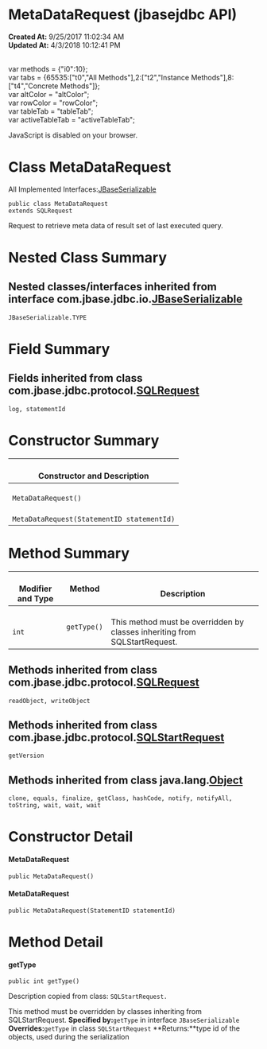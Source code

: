 # MetaDataRequest (jbasejdbc API)

**Created At:** 9/25/2017 11:02:34 AM  
**Updated At:** 4/3/2018 10:12:41 PM  

<!--<br>    try {<br>        if (location.href.indexOf('is-external=true') == -1) {<br>            parent.document.title="MetaDataRequest (jbasejdbc   API)";<br>        }<br>    }<br>    catch(err) {<br>    }<br>//--><br>var methods = {"i0":10};<br>var tabs = {65535:["t0","All Methods"],2:["t2","Instance Methods"],8:["t4","Concrete Methods"]};<br>var altColor = "altColor";<br>var rowColor = "rowColor";<br>var tableTab = "tableTab";<br>var activeTableTab = "activeTableTab";
JavaScript is disabled on your browser.



# Class MetaDataRequest

All Implemented Interfaces:[JBaseSerializable](/39232-io/com_jbase_jdbc_io_jbaseserializable "interface in com.jbase.jdbc.io")
```
public class MetaDataRequest
extends SQLRequest
```

Request to retrieve meta data of result set of last executed query.

# Nested Class Summary



## Nested classes/interfaces inherited from interface com.jbase.jdbc.io.[JBaseSerializable](/39232-io/com_jbase_jdbc_io_jbaseserializable "interface in com.jbase.jdbc.io")
`JBaseSerializable.TYPE`








# Field Summary



## Fields inherited from class com.jbase.jdbc.protocol.[SQLRequest](/39240-protocol/com_jbase_jdbc_protocol_SQLRequest "class in com.jbase.jdbc.protocol")
`log, statementId`






# Constructor Summary


| <br>Constructor and Description<br> |
| --- |
| <br>`MetaDataRequest()`<br> |
| <br>`MetaDataRequest(StatementID statementId)`<br> |






# Method Summary


| <br>Modifier and Type<br> | Method<br> | <br>Description<br> |
| --- | --- | --- |
| <br>`int`<br> | <br>`getType()`<br><br> | <br>This method must be overridden by classes inheriting from SQLStartRequest.<br> |




## 


## Methods inherited from class com.jbase.jdbc.protocol.[SQLRequest](/39240-protocol/com_jbase_jdbc_protocol_SQLRequest "class in com.jbase.jdbc.protocol")
`readObject, writeObject`





## Methods inherited from class com.jbase.jdbc.protocol.[SQLStartRequest](/39240-protocol/com_jbase_jdbc_protocol_SQLStartRequest "class in com.jbase.jdbc.protocol")
`getVersion`





## Methods inherited from class java.lang.[Object](http://java.sun.com/j2se/1.5.0/docs/api/java/lang/Object.html?is-external=true "class or interface in java.lang")
`clone, equals, finalize, getClass, hashCode, notify, notifyAll, toString, wait, wait, wait`

# Constructor Detail

#### **MetaDataRequest**

```
public MetaDataRequest()
```





#### **MetaDataRequest**

```
public MetaDataRequest(StatementID statementId)
```







# 


# Method Detail

#### **getType**

```
public int getType()
```

Description copied from class: `SQLStartRequest.`

This method must be overridden by classes inheriting from SQLStartRequest.
**Specified by:**`getType` in interface `JBaseSerializable`
**Overrides:**`getType` in class `SQLStartRequest`
**Returns:**type id of the objects, used during the serialization


